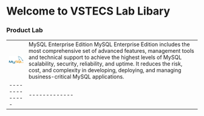 # Welcome to VSTECS Lab Libary
### Product Lab ###
|  | |
| ------------- | ------------- |
| <img src="/img/mysql/mysql.png" width=200>   | MySQL Enterprise Edition MySQL Enterprise Edition includes the most comprehensive set of advanced features, management tools and technical support to achieve the highest levels of MySQL scalability, security, reliability, and uptime. It reduces the risk, cost, and complexity in developing, deploying, and managing business-critical MySQL applications.|
| ------------- | ------------- |